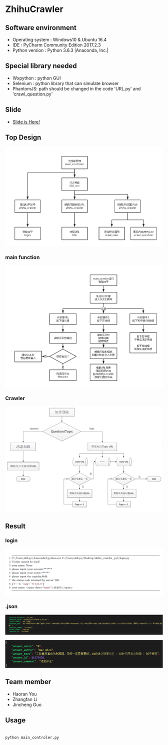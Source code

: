 # ZhihuCrawler

## Software environment

* Operating system : Windows10 & Ubuntu 16.4
* IDE : PyCharm Community Edition 2017.2.3
* Python version : Python 3.6.3 |Anaconda, Inc.|

## Special library needed

* Wxpython : python GUI
* Selenium : python library that can simulate browser
* PhantomJS: path should be changed in the code 'URL.py' and 'crawl_question.py'

## Slide

* [Slide is Here!](./presentation/presentation.pdf)

## Top Design

![](./presentation/Pictures/模块关系.png)

### main function

![](./presentation/Pictures/主程序流程图.png)

### Crawler

![](./presentation/Pictures/爬虫运行框图.png)

## Result

### login

![](./presentation/Pictures/login.PNG)

### .json

![](./presentation/Pictures/question.png)

![](./presentation/Pictures/answer.png)

## Team member

* Haoran You
* Zhangfan Li
* Jincheng Guo

## Usage

````python

python main_controler.py

````

